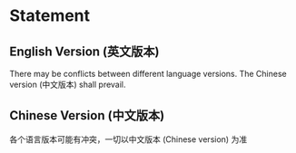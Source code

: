 # Statement
## English Version (英文版本)
There may be conflicts between different language versions. The Chinese version (中文版本) shall prevail.

## Chinese Version (中文版本)
各个语言版本可能有冲突，一切以中文版本 (Chinese version) 为准

